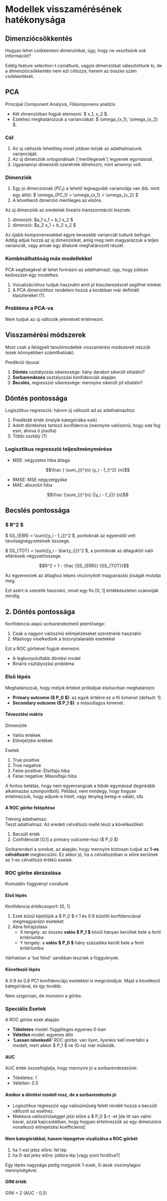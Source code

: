 # Modellek visszamérésének hatékonysága

## Dimenziócsökkentés
Hogyan lehet csökkenteni dimenziókat, úgy, hogy ne veszítsünk sok információt?

Eddig feature selection-t csináltunk, vagyis dimenziókat választottunk ki, de a dimenziócsökkentés nem ezt célozza, hanem az összes szám csökkentését.

## PCA
Principal Component Analysis, Főkomponens analízis
* Két dimenzióban fogjuk elemezni: $ x_1, x_2 $.
* Ezekhez meghatározzuk a varianciákat: $ \omega_{x_1}, \omega_{x_2} $.

### Cél
 1. Az új változók lehetőleg minél jobban leírják az adathalmazunk varianciáját.
 2. Az új dimenziók ortogonálisak ('merőlegesek') legyenek egymással.
 3. Ugyanannyi dimenziót szeretnék létrehozni, mint amennyi volt.

### Dimenziók
1. Egy jó dimenziónak ($PC_1$) a lehető legnagyobb varianciája van (kb. mint egy átló): $ \omega_{PC_1} > \omega_{x_1} > \omega_{x_2} $
2. A következő dimenzió merőleges az elsőre.

Az új dimenziók az eredetiek lineáris transzormációi lesznek:
1. dimenzió: $a_1 x_1  + b_1 x_2 $
2. dimenzió: $a_2 x_1  + b_2 x_2 $

Az újabb komponenesekkel egyre kevesebb varianciát tudunk befogni. Addig adjuk hozzá az új dimenziókat, amíg meg nem magyarázzuk a teljes varianciát, vagy annak egy általunk meghatározott részét.

### Kombinálhatóság más modellekkel
PCA segítségével át lehet formázni az adathalmazt, úgy, hogy jobban kedvezzen egy modelhez.

1. Vizualizációhoz tudjuk használni amit pl klaszterezésnél segíthet minket.
2. A PCA dimenzióhoz rendelem hozzá a korábban már definiált klasztereket (?).

### Probléma a PCA-va
Nem tudjuk az új változók jelentését értelmezni.

## Visszamérési módszerek
Most csak a felügyelt tanulómodellek visszamérési módszereit nézzük (ezek könnyebben számíthatóak).

Predikció típusai
1. **Döntés** osztályozás sikeressége: hány darabot sikerült eltalálni?
2. **Sorbarendezés** osztályozási konfidenciák alapján.
3. **Becslés**, regresszió sikeressége: mennyire sikerült jól eltalálni?

## Döntés pontossága
Logisztikus regresszió: három új változót ad az adathalmazhoz
1. Prediktált érték (melyik kategóriába esik)
2. Adott döntéshez tartozó konfidencia (mennyire valószínű, hogy oda fog esni, ahova ő jósolta)
3. Többi osztály (?)

### Logisztikus regresszió teljesítménymérése
 * MSE: négyzetes hiba átlaga
    ```math
    \frac { \sum_{i}^{n} (y_i - f_i)^2} {n}
    ```
 * RMSE: MSE négyzetgyöke
 * MAE: abszolút hiba
    ```math
    \frac {\sum_{i}^{n} {|y_i - f_i|}} {n}
    ```

## Becslés pontossága
### $ R^2 $
 $ SS_{ERR} = \sum({y_i - f_i})^2 $, pontoknak az egyenstől vett távolságnégyzeteinek összege.

 $ SS_{TOT} = \sum({y_i - \bar{y_i}})^2 $, a pontoknak az átlaguktól való eltéréseik négyzetösszege.

```math
R^2 = 1 - \frac {SS_{ERR}} {SS_{TOT}}
```
Az egyenesnek az átlaghoz képes viszonyított magyarázási jóságát mutatja meg.

Ezt azért is szeretik hasznáni, mivel egy fix [0, 1] értékkészleten számolják mindig.

## 2. Döntés pontossága
Konfidencia alapú sorbarendezhető jelentősége:
 1. Csak a nagyon valószínű előrejelzéseket szeretnénk használni
 2. Máshogy viselkedünk a bizonytalanabb esetekkel

Ezt a ROC görbével fogjuk elemezni.
* A legbonyolultabb döntési model
* Bináris osztályozási probléma

### Első lépés
Meghatározzuk, hogy melyik értéket próbáljuk elsősorban meghatározni
 * **Primary outcome ($ P_0 $)**: az egyik értékre ez a fő kimenet (default: 1).
 * **Secondary outcome ($ P_1 $)**: a másodlagos kimenet.

#### Tévesztési mátrix
Dimenziók
  * Valós értékek
  * Előrejelzési értékek

Esetek
 1. True positive
 2. True negative
 3. False positive: Elsőfajú hiba
 4. False negative: Másodfajú hiba

A fontos belátás, hogy nem egyenrangúak a hibák egymással (leginkább alkalmazási szempontból). Például, nem mindegy, hogy hogyan értelmezzük, hogy adjunk-e hitelt, vagy tényleg beteg-e valaki, stb.

#### A ROC görbe felépítése
Tréning adathalmaz:  
Teszt adathalmaz: Az eredeti célváltozó mellé teszi a következőket:
 1. Becsült érték
 2. Confidenciát  [0,1] a primary outcome-hoz ($ P_0 $)

Sorbarendezi a sorokat, az alapján, hogy mennyire biztosan tudjuk az **1-es célváltozót** megbecsülni. Ez akkor jó, ha a célváltozóban is előre kerülnek az 1-es célváltozó értékű esetek.

### ROC görbe ábrázolása
Kumulatív függvényt csinálunk

#### Első lépés
Konfidencia értékcsoport: [0, 1]
1. Ezek közül kijelöljük a $ P_0 $-t 1 és 0.9 közötti konfidenciával megmagyarázó eseteket.
2. Ábra felrajzolása
    - X tengely: az összes **valós $ P_1 $** közül hányan kerültek bele a fenti kritériumba
     - Y tengely: a **valós $ P_0 $** hány százaléka került bele a fenti kritériumba

Várhatóan a 'bal felső' sarokban lesznek a függvények.

#### Következő lépés
A 0.9 és 0.8 PC1 konfidenciájú esetekkel is megcsináljuk. Majd a következő kategóriával, és így tovább.

Nem szigorúan, de monoton a görbe.

### Speciális Esetek
A ROC görbe ezek alapján
 * **Tökéletes** model: függőleges egyenes 0-ban
 * **Véletlen** model: egyenes átló
 * **'Lassan növekedő'** ROC görbe: van ilyen, ilyenkor kell invertálni a modelt, mert akkor $ P_1 $-re (0-ra) már működik.

#### AUC
AUC érték összefoglalja, hogy mennyire jó a sorbarendezésünk:
 * Tökéletes: 1
 * Véletlen: 0.5

#### Amikor a döntési modell rosz, de a sorbarendezés jó
 * Logisztikus regresszió egy valószínűség felett rendeli hozzá a becsült változót az esethez.
 * Mekkora valószínűséggel jelzi előre a $ P_0 $-t -et [de itt van valmi kavar, azzal kapcsolatban, hogy hogyan értelmezzük az egy dimenzióra vonatkozó előrejelzési koefficienst]

#### Nem kategóriákkal, hanem lépegetve vizalizálva a ROC görbét
 1. ha 1-est jelez előre: fel lép
 1. ha 0-ást jelez előre: jobbra lép
[vagy pont fordítva?]

Egy lépés nagysága pedig megyezik 1-esek, 0-ások viszonylagos mennyiségével.

#### GINI érték
GINI = 2 (AUC -  0,5)
